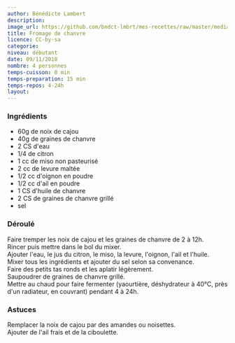 ```yaml
---
author: Bénédicte Lambert
description: 
image_url: https://github.com/bndct-lmbrt/mes-recettes/raw/master/medias/fromage-chanvre.jpg
title: Fromage de chanvre
licence: CC-by-sa
categorie: 
niveau: débutant
date: 09/11/2018
nombre: 4 personnes
temps-cuisson: 0 min
temps-preparation: 15 min
temps-repos: 4-24h
layout: 
---
```



### Ingrédients  

* 60g de noix de cajou
* 40g de graines de chanvre
* 2 CS d'eau
* 1/4 de citron
* 1 cc de miso non pasteurisé 
* 2 cc de levure maltée
* 1/2 cc d'oignon en poudre
* 1/2 cc d'ail en poudre
* 1 CS d'huile de chanvre
* 2 CS de graines de chanvre grillé
* sel


### Déroulé  

Faire tremper les noix de cajou et les graines de chanvre de 2 à 12h.  
Rincer puis mettre dans le bol du mixer.   
Ajouter l'eau, le jus du citron, le miso, la levure, l'oignon, l'ail et l'huile.    
Mixer tous les ingrédients et ajouter du sel selon sa convenance.      
Faire des petits tas ronds et les aplatir légèrement.  
Saupoudrer de graines de chanvre grillé.  
Mettre au chaud pour faire fermenter (yaourtière, déshydrateur à 40°C, près d'un radiateur, en couvrant) pendant 4 à 24h.   
  

### Astuces

Remplacer la noix de cajou par des amandes ou noisettes.  
Ajouter de l'ail frais et de la ciboulette.  